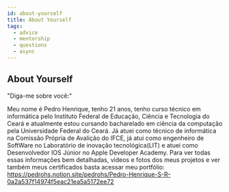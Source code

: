 ```yaml
---
id: about-yourself
title: About Yourself
tags:
  - advice
  - mentorship
  - questions
  - async
---
```


## About Yourself

"Diga-me sobre você:"

Meu nome é Pedro Henrique, tenho 21 anos, tenho curso técnico em informática pelo Instituto Federal de Educação, Ciência e Tecnologia do
Ceará e atualmente estou cursando bacharelado em ciência da computação pela Universidade Federal do Ceará. Já atuei como técnico de
informática na Comissão Própria de Avalição do IFCE, já atui como engenheiro de SoftWare no Laboratório de inovação tecnológica(LIT) e 
atuei como Desenvolvedor IOS Júnior no Apple Developer Academy. Para ver todas essas informações bem detalhadas, videos e fotos dos meus
projetos e ver também meus certificados basta acessar meu portfólio: 
https://pedrohs.notion.site/pedrohs/Pedro-Henrique-S-R-0a2a537f14974f5eac21ea5a5172ee72
